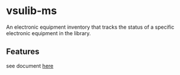 # vsulib-ms
An electronic equipment inventory that tracks the status of a specific electronic equipment in the library.

## Features
see document [here](Feature1/README.md)
